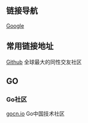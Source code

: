 ## 链接导航

[Google](https://www.google.com)

## 常用链接地址

[Github](https://github.com/) 全球最大的同性交友社区

## GO

### Go社区

[gocn.io](https://gocn.io/) Go中国技术社区
